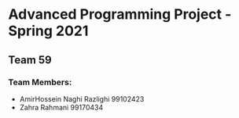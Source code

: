 # Advanced Programming Project - Spring 2021
## Team 59

### Team Members:
- AmirHossein Naghi Razlighi 99102423
- Zahra Rahmani 99170434
